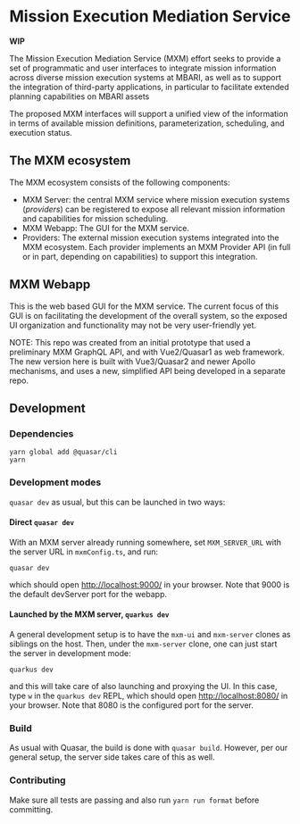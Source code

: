 # Mission Execution Mediation Service

**WIP**

The Mission Execution Mediation Service (MXM) effort seeks to provide a set of
programmatic and user interfaces to integrate mission information across
diverse mission execution systems at MBARI, as well as to support the integration
of third-party applications, in particular to facilitate extended planning
capabilities on MBARI assets

The proposed MXM interfaces will support a unified view of the information in terms
of available mission definitions, parameterization, scheduling, and execution status.

## The MXM ecosystem

The MXM ecosystem consists of the following components:

- MXM Server: the central MXM service where mission execution systems (_providers_)
  can be registered to expose all relevant mission information and capabilities for
  mission scheduling.
- MXM Webapp: The GUI for the MXM service.
- Providers: The external mission execution systems integrated into the MXM ecosystem.
  Each provider implements an MXM Provider API (in full or in part, depending on capabilities)
  to support this integration.

## MXM Webapp

This is the web based GUI for the MXM service.
The current focus of this GUI is on facilitating the development of the overall system,
so the exposed UI organization and functionality may not be very user-friendly yet.

NOTE:
This repo was created from an initial prototype that used a preliminary MXM GraphQL API,
and with Vue2/Quasar1 as web framework.
The new version here is built with Vue3/Quasar2 and newer Apollo mechanisms,
and uses a new, simplified API being developed in a separate repo.

## Development

### Dependencies

    yarn global add @quasar/cli
    yarn

### Development modes

`quasar dev` as usual, but this can be launched in two ways:

#### Direct `quasar dev`

With an MXM server already running somewhere, set `MXM_SERVER_URL` with the server URL
in `mxmConfig.ts`, and run:

    quasar dev

which should open <http://localhost:9000/> in your browser.
Note that 9000 is the default devServer port for the webapp.

#### Launched by the MXM server, `quarkus dev`

A general development setup is to have the `mxm-ui` and `mxm-server` clones as siblings on the host.
Then, under the `mxm-server` clone, one can just start the server in development mode:

    quarkus dev

and this will take care of also launching and proxying the UI.
In this case, type `w` in the `quarkus dev` REPL, which should
open <http://localhost:8080/> in your browser.
Note that 8080 is the configured port for the server.

### Build

As usual with Quasar, the build is done with `quasar build`.
However, per our general setup, the server side takes care of this as well.

### Contributing

Make sure all tests are passing and also run `yarn run format` before committing.
